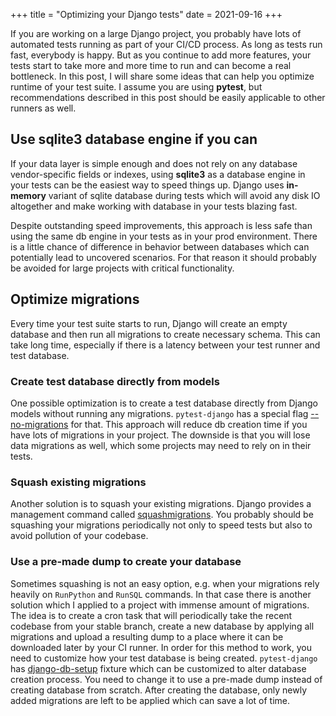 +++
title = "Optimizing your Django tests"
date = 2021-09-16
+++

If you are working on a large Django project, you probably have lots of automated tests running as part of your CI/CD process. As long as tests run fast, everybody is happy. But as you continue to add more features, your tests start to take more and more time to run and can become a real bottleneck. In this post, I will share some ideas that can help you optimize runtime of your test suite. I assume you are using **pytest**, but recommendations described in this post should be easily applicable to other runners as well.

## Use sqlite3 database engine if you can

If your data layer is simple enough and does not rely on any database vendor-specific fields or indexes, using **sqlite3** as a database engine in your tests can be the easiest way to speed things up. Django uses **in-memory** variant of sqlite database during tests which will avoid any disk IO altogether and make working with database in your tests blazing fast.

Despite outstanding speed improvements, this approach is less safe than using the same db engine in your tests as in your prod environment. There is a little chance of difference in behavior between databases which can potentially lead to uncovered scenarios. For that reason it should probably be avoided for large projects with critical functionality.

## Optimize migrations

Every time your test suite starts to run, Django will create an empty database and then run all migrations to create necessary schema. This can take long time, especially if there is a latency between your test runner and test database.

### Create test database directly from models

One possible optimization is to create a test database directly from Django models without running any migrations. `pytest-django` has a special flag [--no-migrations](https://pytest-django.readthedocs.io/en/latest/database.html#no-migrations-disable-django-migrations) for that. This approach will reduce db creation time if you have lots of migrations in your project. The downside is that you will lose data migrations as well, which some projects may need to rely on in their tests.

### Squash existing migrations

Another solution is to squash your existing migrations. Django provides a management command called [squashmigrations](https://docs.djangoproject.com/en/dev/topics/migrations/#migration-squashing). You probably should be squashing your migrations periodically not only to speed tests but also to avoid pollution of your codebase.

### Use a pre-made dump to create your database

Sometimes squashing is not an easy option, e.g. when your migrations rely heavily on `RunPython` and `RunSQL` commands. In that case there is another solution which I applied to a project with immense amount of migrations. The idea is to create a cron task that will periodically take the recent codebase from your stable branch, create a new database by applying all migrations and upload a resulting dump to a place where it can be downloaded later by your CI runner. In order for this method to work, you need to customize how your test database is being created. `pytest-django` has [django-db-setup](https://pytest-django.readthedocs.io/en/latest/database.html#django-db-setup) fixture which can be customized to alter database creation process. You need to change it to use a pre-made dump instead of creating database from scratch. After creating the database, only newly added migrations are left to be applied which can save a lot of time.
